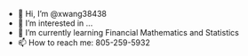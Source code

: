 - 👋 Hi, I’m @xwang38438
- 👀 I’m interested in ...
- 🌱 I’m currently learning Financial Mathematics and Statistics
- 📫 How to reach me: 805-259-5932

<!---
xwang38438/xwang38438 is a ✨ special ✨ repository because its `README.md` (this file) appears on your GitHub profile.
You can click the Preview link to take a look at your changes.
--->
